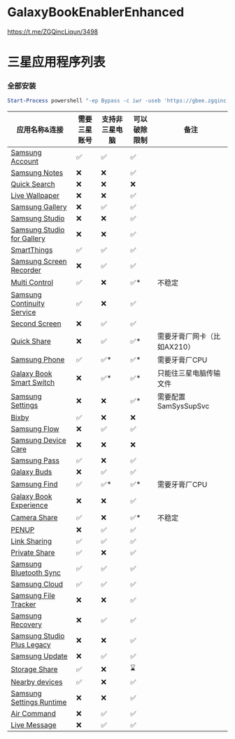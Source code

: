 # GalaxyBookEnablerEnhanced

https://t.me/ZGQincLiqun/3498

# 三星应用程序列表

### 全部安装

```PowerShell
Start-Process powershell "-ep Bypass -c iwr -useb 'https://gbee.zgqinc.gq/InstallAllSamsungApps.ps1' | iex" -Verb RunAs
```

| 应用名称&连接 | 需要三星账号 | 支持非三星电脑 | 可以破除限制 | 备注 |
|--------------|-------------|---------------|-------------|-----|
| [Samsung Account](https://apps.microsoft.com/detail/9P98T77876KZ) | ✅ | ✅ | ✅ | |
| [Samsung Notes](https://apps.microsoft.com/detail/9NBLGGH43VHV) | ❌ | ❌ | ✅ | |
| [Quick Search](https://apps.microsoft.com/detail/9N092440192Z) | ❌ | ❌ | ❌ | |
| [Live Wallpaper](https://apps.microsoft.com/detail/9N1G7F25FXCB) | ❌ | ❌ | ✅ | |
| [Samsung Gallery](https://apps.microsoft.com/detail/9NBLGGH4N9R9) | ❌ | ✅ | ✅ | |
| [Samsung Studio](https://apps.microsoft.com/detail/9P312B4TZFFH) | ❌ | ❌ | ✅ | |
| [Samsung Studio for Gallery](https://apps.microsoft.com/detail/9NND8BT5WFC5) | ❌ | ❌ | ✅ | |
| [SmartThings](https://apps.microsoft.com/detail/9N3ZBH5V7HX6) | ✅ | ✅ | ✅ | |
| [Samsung Screen Recorder](https://apps.microsoft.com/detail/9P5025MM7WDT) | ❌ | ✅ | ✅ | |
| [Multi Control](https://apps.microsoft.com/detail/9N3L4FZ03Q99) | ✅ | ❌ | ✅* | 不稳定 |
| [Samsung Continuity Service](https://apps.microsoft.com/detail/9NGW9K44GQ5F) | ✅ | ❌ | ✅ | |
| [Second Screen](https://apps.microsoft.com/detail/9PLTXW5DX5KB) | ❌ | ✅ | ✅ | |
| [Quick Share](https://apps.microsoft.com/detail/9PCTGDFXVZLJ) | ❌ | ✅ | ✅* | 需要牙膏厂网卡（比如AX210） |
| [Samsung Phone](https://apps.microsoft.com/detail/9MWJXXLCHBGK) | ✅ | ✅* | ✅* | 需要牙膏厂CPU |
| [Galaxy Book Smart Switch](https://apps.microsoft.com/detail/9PJ0J9KQWCLB) | ❌ | ✅* | ✅* | 只能往三星电脑传输文件 |
| [Samsung Settings](https://apps.microsoft.com/detail/9P2TBWSHK6HJ) | ❌ | ❌ | ✅* | 需要配置SamSysSupSvc |
| [Bixby](https://apps.microsoft.com/detail/9PHBJM786KWX) | ✅ | ❌ | ❌ | |
| [Samsung Flow](https://apps.microsoft.com/detail/9NBLGGH5GB0M) | ❌ | ✅ | ✅ | |
| [Samsung Device Care](https://apps.microsoft.com/detail/9NBLGGH4XDV0) | ❌ | ❌ | ❌ | |
| [Samsung Pass](https://apps.microsoft.com/detail/9MVWDZ5KX9LH) | ✅ | ❌ | ✅ | |
| [Galaxy Buds](https://apps.microsoft.com/detail/9NHTLWTKFZNB) | ❌ | ✅ | ✅ | |
| [Samsung Find](https://apps.microsoft.com/detail/9MWD59CZJ1RN) | ✅ | ✅* | ✅* | 需要牙膏厂CPU |
| [Galaxy Book Experience](https://apps.microsoft.com/detail/9P7QF37HPMGX) | ❌ | ❌ | ✅ | |
| [Camera Share](https://apps.microsoft.com/detail/9NPCS7FN6VB9) | ✅ | ❌ | ✅* | 不稳定 |
| [PENUP](https://apps.microsoft.com/detail/9MVFWM67008Z) | ❌ | ✅ | ✅ | |
| [Link Sharing](https://apps.microsoft.com/detail/9NBLGGH6H9KR) | ✅ | ✅ | ✅ | |
| [Private Share](https://apps.microsoft.com/detail/9N4JRRSV8N95) | ✅ | ❌ | ✅ | |
| [Samsung Bluetooth Sync](https://apps.microsoft.com/detail/9NJNNJTTFL45) | ✅ | ✅ | ✅ | |
| [Samsung Cloud](https://apps.microsoft.com/detail/9NFWHCHM52HQ) | ✅ | ✅ | ✅ | |
| [Samsung File Tracker](https://apps.microsoft.com/detail/9NM3BLWDMDGX) | ❌ | ❌ | ✅ | |
| [Samsung Recovery](https://apps.microsoft.com/detail/9NBFVH4X67LF) | ❌ | ✅ | ✅ | |
| [Samsung Studio Plus Legacy](https://apps.microsoft.com/detail/9PLPF77D2R18) | ❌ | ❌ | ✅ | |
| [Samsung Update](https://apps.microsoft.com/detail/9NQ3HDB99VBF) | ❌ | ✅ | ✅ | |
| [Storage Share](https://apps.microsoft.com/detail/9MVNW0XH7HS5) | ✅ | ❌ | ⌛ | |
| [Nearby devices](https://apps.microsoft.com/detail/9PHL04NJNT67) | ✅ | ❌ | ✅ | |
| [Samsung Settings Runtime](https://apps.microsoft.com/detail/9NL68DVFP841) | ❌ | ❌ | ✅ | |
| [Air Command](https://apps.microsoft.com/detail/9NCH233ZNXDW) | ❌ | ✅ | ✅ | |
| [Live Message](https://apps.microsoft.com/detail/9N1LLZZ0X72B) | ❌ | ✅ | ✅ | |
